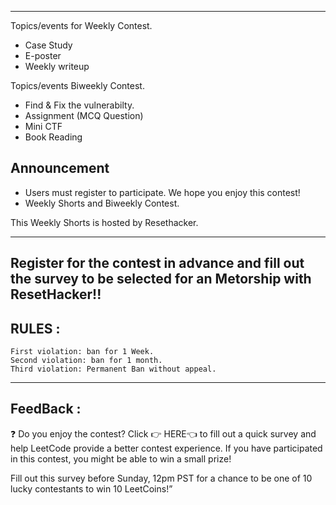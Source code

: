 ------------------------

Topics/events for Weekly Contest.
- Case Study
- E-poster 
- Weekly writeup

Topics/events Biweekly Contest.
- Find & Fix the vulnerabilty.
- Assignment (MCQ Question)
- Mini CTF
- Book Reading

## Announcement

- Users must register to participate. We hope you enjoy this contest!
- Weekly Shorts and Biweekly Contest.

This Weekly Shorts is hosted by Resethacker.

-----
**Register for the contest in advance and fill out the survey to be selected for an Metorship with ResetHacker!!**
-----

## RULES : 
    First violation: ban for 1 Week.
    Second violation: ban for 1 month.
    Third violation: Permanent Ban without appeal.
    
-----

## FeedBack :

❓ Do you enjoy the contest? 
Click 👉 HERE👈 to fill out a quick survey and help LeetCode provide a better contest experience. 
If you have participated in this contest, you might be able to win a small prize! 

Fill out this survey before Sunday, 12pm PST for a chance to be one of 10 lucky contestants to win 10 LeetCoins!” 
